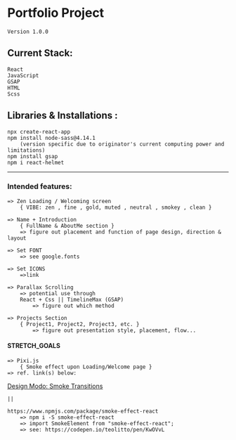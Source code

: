 # Portfolio Project 
    Version 1.0.0

## Current Stack: 
    React
    JavaScript
    GSAP
    HTML
    Scss


## Libraries & Installations :
    npx create-react-app
    npm install node-sass@4.14.1 
        (version specific due to originator's current computing power and limitations)
    npm install gsap
    npm i react-helmet
_____

###    Intended features:
    => Zen Loading / Welcoming screen
        { VIBE: zen , fine , gold, muted , neutral , smokey , clean }

    => Name + Introduction
        { FullName & AboutMe section }
        => figure out placement and function of page design, direction & layout

    => Set FONT
        => see google.fonts
    
    => Set ICONS
        =>link 

    => Parallax Scrolling 
        => potential use through 
        React + Css || TimelineMax (GSAP)
            => figure out which method

    => Projects Section
        { Project1, Project2, Project3, etc. } 
            => figure out presentation style, placement, flow...

#### STRETCH_GOALS ####
    => Pixi.js
        { Smoke effect upon Loading/Welcome page }
    => ref. link(s) below:

<a href="https://designmodo.com/smoke-transitions/">Design Modo: Smoke Transitions</a>

    || 

    https://www.npmjs.com/package/smoke-effect-react
        => npm i -S smoke-effect-react
        => import SmokeElement from "smoke-effect-react";
        => see: https://codepen.io/teolitto/pen/KwOVvL
